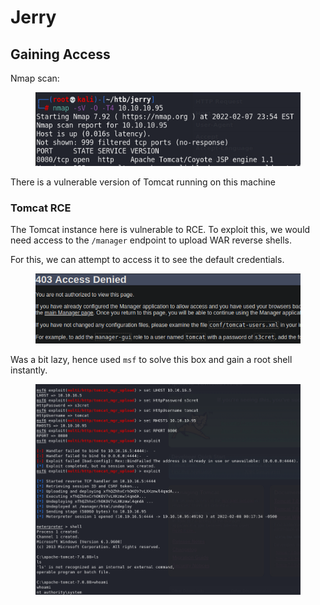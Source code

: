 # Jerry

## Gaining Access

Nmap scan:

<figure><img src="../../../.gitbook/assets/image (9) (1).png" alt=""><figcaption></figcaption></figure>

There is a vulnerable version of Tomcat running on this machine

### Tomcat RCE

The Tomcat instance here is vulnerable to RCE. To exploit this, we would need access to the `/manager` endpoint to upload WAR reverse shells.

For this, we can attempt to access it to see the default credentials.

<figure><img src="../../../.gitbook/assets/image (19) (1).png" alt=""><figcaption></figcaption></figure>

Was a bit lazy, hence used `msf` to solve this box and gain a root shell instantly.

<figure><img src="../../../.gitbook/assets/image (21).png" alt=""><figcaption></figcaption></figure>
